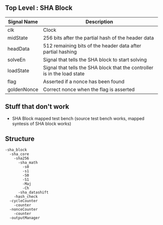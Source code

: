 
Top Level : SHA Block
---------------------
|Signal Name|Description|
|-----|-------|  
| clk | Clock |
| midState | 256 bits after the partial hash of the header data 
| headData | 512 remaining bits of the header data after partial hashing
| solveEn | Signal that tells the SHA block to start solving
| loadState | Signal that tells the SHA block that the controller is in the load state
| flag | Asserted if a nonce has been found
| goldenNonce | Correct nonce when the flag is asserted

Stuff that don't work 
---------------------
  - SHA Block mapped test bench (source test bench works, mapped syntesis of SHA block works) 


Structure
---------
    -sha_block
      -sha_core
        -sha256
          -sha_math
            -s0
            -s1
            -S0
            -S1
            -Maj
            -Ch
          -sha_datashift
        -hash_check
      -cycleCounter
        -counter
      -nonceCounter
        -counter
      -outputManager
